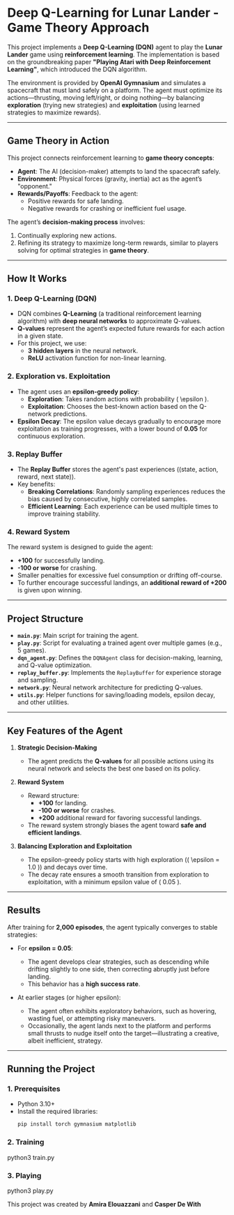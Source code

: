 # **Deep Q-Learning for Lunar Lander - Game Theory Approach**

This project implements a **Deep Q-Learning (DQN)** agent to play the **Lunar Lander** game using **reinforcement learning**. The implementation is based on the groundbreaking paper **"Playing Atari with Deep Reinforcement Learning"**, which introduced the DQN algorithm.

The environment is provided by **OpenAI Gymnasium** and simulates a spacecraft that must land safely on a platform. The agent must optimize its actions—thrusting, moving left/right, or doing nothing—by balancing **exploration** (trying new strategies) and **exploitation** (using learned strategies to maximize rewards).

---

## **Game Theory in Action**

This project connects reinforcement learning to **game theory concepts**:
- **Agent**: The AI (decision-maker) attempts to land the spacecraft safely.
- **Environment**: Physical forces (gravity, inertia) act as the agent’s "opponent."
- **Rewards/Payoffs**: Feedback to the agent:
   - Positive rewards for safe landing.
   - Negative rewards for crashing or inefficient fuel usage.

The agent’s **decision-making process** involves:
1. Continually exploring new actions.
2. Refining its strategy to maximize long-term rewards, similar to players solving for optimal strategies in **game theory**.

---

## **How It Works**

### 1. **Deep Q-Learning (DQN)**
- DQN combines **Q-Learning** (a traditional reinforcement learning algorithm) with **deep neural networks** to approximate Q-values.
- **Q-values** represent the agent’s expected future rewards for each action in a given state.
- For this project, we use:
   - **3 hidden layers** in the neural network.
   - **ReLU** activation function for non-linear learning.

### 2. **Exploration vs. Exploitation**
- The agent uses an **epsilon-greedy policy**:
   - **Exploration**: Takes random actions with probability \( \epsilon \).
   - **Exploitation**: Chooses the best-known action based on the Q-network predictions.
- **Epsilon Decay**: The epsilon value decays gradually to encourage more exploitation as training progresses, with a lower bound of **0.05** for continuous exploration.

### 3. **Replay Buffer**
- The **Replay Buffer** stores the agent's past experiences \((state, action, reward, next state)\).
- Key benefits:
   - **Breaking Correlations**: Randomly sampling experiences reduces the bias caused by consecutive, highly correlated samples.
   - **Efficient Learning**: Each experience can be used multiple times to improve training stability.

### 4. **Reward System**
The reward system is designed to guide the agent:
- **+100** for successfully landing.
- **-100 or worse** for crashing.
- Smaller penalties for excessive fuel consumption or drifting off-course.
- To further encourage successful landings, an **additional reward of +200** is given upon winning.

---

## **Project Structure**

- **`main.py`**: Main script for training the agent.
- **`play.py`**: Script for evaluating a trained agent over multiple games (e.g., 5 games).
- **`dqn_agent.py`**: Defines the `DQNAgent` class for decision-making, learning, and Q-value optimization.
- **`replay_buffer.py`**: Implements the `ReplayBuffer` for experience storage and sampling.
- **`network.py`**: Neural network architecture for predicting Q-values.
- **`utils.py`**: Helper functions for saving/loading models, epsilon decay, and other utilities.

---

## **Key Features of the Agent**

1. **Strategic Decision-Making**
   - The agent predicts the **Q-values** for all possible actions using its neural network and selects the best one based on its policy.

2. **Reward System**
   - Reward structure:
     - **+100** for landing.
     - **-100 or worse** for crashes.
     - **+200** additional reward for favoring successful landings.
   - The reward system strongly biases the agent toward **safe and efficient landings**.

3. **Balancing Exploration and Exploitation**
   - The epsilon-greedy policy starts with high exploration (\( \epsilon = 1.0 \)) and decays over time.
   - The decay rate ensures a smooth transition from exploration to exploitation, with a minimum epsilon value of \( 0.05 \).

---

## **Results**

After training for **2,000 episodes**, the agent typically converges to stable strategies:

- For **epsilon = 0.05**:
   - The agent develops clear strategies, such as descending while drifting slightly to one side, then correcting abruptly just before landing.
   - This behavior has a **high success rate**.

- At earlier stages (or higher epsilon):
   - The agent often exhibits exploratory behaviors, such as hovering, wasting fuel, or attempting risky maneuvers.
   - Occasionally, the agent lands next to the platform and performs small thrusts to nudge itself onto the target—illustrating a creative, albeit inefficient, strategy.

---

## **Running the Project**

### **1. Prerequisites**
- Python 3.10+
- Install the required libraries:
   ```bash
   pip install torch gymnasium matplotlib

### **2. Training**
   python3 train.py

### **3. Playing**
   python3 play.py

This project was created by **Amira Elouazzani** and **Casper De With**